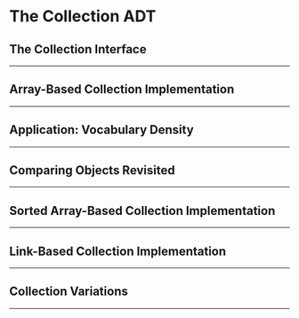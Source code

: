 # The Collection ADT



## The Collection Interface



---

## Array-Based Collection Implementation



---

## Application: Vocabulary Density



---

## Comparing Objects Revisited



---

## Sorted Array-Based Collection Implementation



---

## Link-Based Collection Implementation



---

## Collection Variations



---